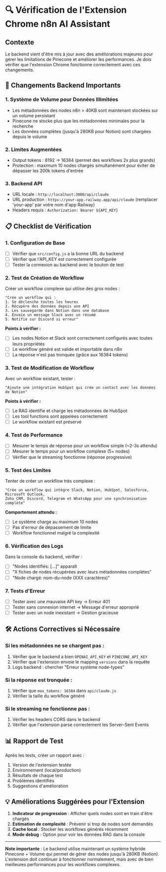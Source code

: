 # 🔍 Vérification de l'Extension Chrome n8n AI Assistant

## Contexte
Le backend vient d'être mis à jour avec des améliorations majeures pour gérer les limitations de Pinecone et améliorer les performances. Je dois vérifier que l'extension Chrome fonctionne correctement avec ces changements.

## 🚀 Changements Backend Importants

### 1. **Système de Volume pour Données Illimitées**
- Les métadonnées des nodes n8n > 40KB sont maintenant stockées sur un volume persistant
- Pinecone ne stocke plus que les métadonnées minimales pour la recherche
- Les données complètes (jusqu'à 280KB pour Notion) sont chargées depuis le volume

### 2. **Limites Augmentées**
- Output tokens : 8192 → 16384 (permet des workflows 2x plus grands)
- Protection : maximum 10 nodes chargés simultanément pour éviter de dépasser les 200k tokens d'entrée

### 3. **Backend API**
- URL locale : `http://localhost:3000/api/claude`
- URL production : `https://your-app.railway.app/api/claude` (remplacer 'your-app' par votre nom d'app Railway)
- Headers requis : `Authorization: Bearer ${API_KEY}`

## 📋 Checklist de Vérification

### 1. **Configuration de Base**
- [ ] Vérifier que `src/config.js` a la bonne URL du backend
- [ ] Vérifier que l'API_KEY est correctement configurée
- [ ] Tester la connexion au backend avec le bouton de test

### 2. **Test de Création de Workflow**
Créer un workflow complexe qui utilise des gros nodes :
```
"Crée un workflow qui :
1. Se déclenche toutes les heures
2. Récupère des données depuis une API
3. Les sauvegarde dans Notion dans une database
4. Envoie un message Slack avec un résumé
5. Notifie sur Discord si erreur"
```

**Points à vérifier :**
- [ ] Les nodes Notion et Slack sont correctement configurés avec toutes leurs propriétés
- [ ] Le workflow généré est valide et importable dans n8n
- [ ] La réponse n'est pas tronquée (grâce aux 16384 tokens)

### 3. **Test de Modification de Workflow**
Avec un workflow existant, tester :
```
"Ajoute une intégration HubSpot qui crée un contact avec les données de Notion"
```

**Points à vérifier :**
- [ ] Le RAG identifie et charge les métadonnées de HubSpot
- [ ] Les tool functions sont appelées correctement
- [ ] Le workflow existant est préservé

### 4. **Test de Performance**
- [ ] Mesurer le temps de réponse pour un workflow simple (~2-3s attendu)
- [ ] Mesurer le temps pour un workflow complexe (5+ nodes)
- [ ] Vérifier que le streaming fonctionne (réponse progressive)

### 5. **Test des Limites**
Tenter de créer un workflow très complexe :
```
"Crée un workflow qui intègre Slack, Notion, HubSpot, Salesforce, Microsoft Outlook, 
Zoho CRM, Discord, Telegram et WhatsApp pour une synchronisation complète"
```

**Comportement attendu :**
- [ ] Le système charge au maximum 10 nodes
- [ ] Pas d'erreur de dépassement de limite
- [ ] Workflow fonctionnel malgré la complexité

### 6. **Vérification des Logs**
Dans la console du backend, vérifier :
- [ ] "Nodes identifiés: [...]" apparaît
- [ ] "X fiches de nodes récupérées avec leurs métadonnées complètes"
- [ ] "Node chargé: nom-du-node (XXX caractères)"

### 7. **Tests d'Erreur**
- [ ] Tester avec une mauvaise API key → Erreur 401
- [ ] Tester sans connexion internet → Message d'erreur approprié
- [ ] Tester avec un node inexistant → Gestion gracieuse

## 🛠️ Actions Correctives si Nécessaire

### Si les métadonnées ne se chargent pas :
1. Vérifier que le backend a bien `OPENAI_API_KEY` et `PINECONE_API_KEY`
2. Vérifier que l'extension envoie le mapping `versions` dans la requête
3. Logs backend : chercher "Erreur système node-types"

### Si la réponse est tronquée :
1. Vérifier que `max_tokens: 16384` dans `api/claude.js`
2. Vérifier la taille du workflow généré

### Si le streaming ne fonctionne pas :
1. Vérifier les headers CORS dans le backend
2. Vérifier que l'extension parse correctement les Server-Sent Events

## 📊 Rapport de Test

Après les tests, créer un rapport avec :
1. Version de l'extension testée
2. Environnement (local/production)
3. Résultats de chaque test
4. Problèmes identifiés
5. Suggestions d'amélioration

## 💡 Améliorations Suggérées pour l'Extension

1. **Indicateur de progression** : Afficher quels nodes sont en train d'être chargés
2. **Estimation de complexité** : Prévenir si trop de nodes sont demandés
3. **Cache local** : Stocker les workflows générés récemment
4. **Mode debug** : Option pour voir les données RAG dans la console

---

**Note importante** : Le backend utilise maintenant un système hybride Pinecone + Volume qui permet de gérer des nodes jusqu'à 280KB (Notion). L'extension doit continuer à fonctionner normalement, mais avec de bien meilleures performances pour les workflows complexes. 